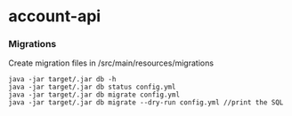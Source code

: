 # account-api

### Migrations

Create migration files in /src/main/resources/migrations

    java -jar target/.jar db -h
    java -jar target/.jar db status config.yml
    java -jar target/.jar db migrate config.yml
    java -jar target/.jar db migrate --dry-run config.yml //print the SQL
